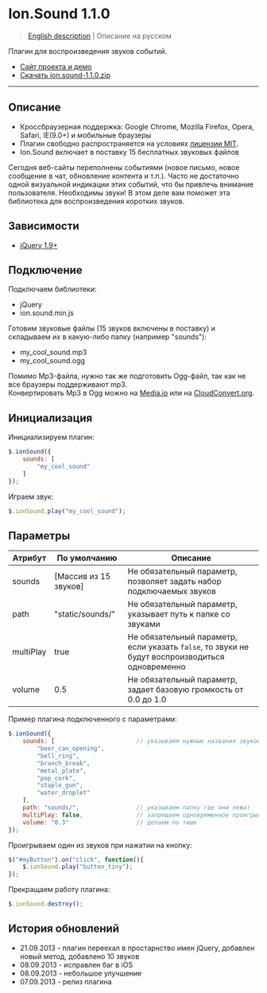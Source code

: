 # Ion.Sound 1.1.0

> <a href="readme.md">English description</a> | Описание на русском

Плагин для воспроизведения звуков событий.
* <a href="http://ionden.com/a/plugins/ion.sound/index.html">Сайт проекта и демо</a>
* <a href="http://ionden.com/a/plugins/ion.sound/ion.sound-1.1.0.zip">Скачать ion.sound-1.1.0.zip</a>

***

## Описание
* Кроссбраузерная поддержка: Google Chrome, Mozilla Firefox, Opera, Safari, IE(9.0+) и мобильные браузеры
* Плагин свободно распространяется на условиях <a href="http://ionden.com/a/plugins/licence.html" target="_blank">лицензии MIT</a>.
* Ion.Sound включает в поставку 15 бесплатных звуковых файлов

Сегодня веб-сайты переполнены событиями (новое письмо, новое сообщение в чат, обновление контента и т.п.). Часто не достаточно одной визуальной индикации этих событий, что бы привлечь внимание пользователя. Необходимы звуки! В этом деле вам поможет эта библиотека для воспроизведения коротких звуков.


## Зависимости
* <a href="http://jquery.com/" target="_blank">jQuery 1.9+</a>


## Подключение
Подключаем библиотеки:
* jQuery
* ion.sound.min.js

Готовим звуковые файлы (15 звуков включены в поставку) и складываем их в какую-либо папку (например "sounds"):
* my_cool_sound.mp3
* my_cool_sound.ogg

Помимо Mp3-файла, нужно так же подготовить Ogg-файл, так как не все браузеры поддерживают mp3.<br/>
Конвертировать Mp3 в Ogg можно на <a href="http://media.io/" target="_blank">Media.io</a> или на <a href="https://cloudconvert.org/formats#audio" target="_blank">CloudConvert.org</a>.


## Инициализация
Инициализируем плагин:
```javascript
$.ionSound({
    sounds: [
        "my_cool_sound"
    ]
});
```

Играем звук:
```javascript
$.ionSound.play("my_cool_sound");
```

## Параметры
<table class="options">
    <thead>
        <tr>
            <th>Атрибут</th>
            <th>По умолчанию</th>
            <th>Описание</th>
        </tr>
    </thead>
    <tbody>
        <tr>
            <td>sounds</td>
            <td>[Массив из 15 звуков]</td>
            <td>Не обязательный параметр, позволяет задать набор подключаемых звуков</td>
        </tr>
        <tr>
            <td>path</td>
            <td>"static/sounds/"</td>
            <td>Не обязательный параметр, указывает путь к папке со звуками</td>
        </tr>
        <tr>
            <td>multiPlay</td>
            <td>true</td>
            <td>Не обязательный параметр, если указать <code>false</code>, то звуки не будут воспроизводиться одновременно</td>
        </tr>
        <tr>
            <td>volume</td>
            <td>0.5</td>
            <td>Не обязательный параметр, задает базовую громкость от 0.0 до 1.0</td>
        </tr>
    </tbody>
</table>

Пример плагина подключенного с параметрами:
```javascript
$.ionSound({
    sounds: [                       // указываем нужные названия звуков
        "beer_can_opening",
        "bell_ring",
        "branch_break",
        "metal_plate",
        "pop_cork",
        "staple_gun",
        "water_droplet"
    ],
    path: "sounds/",                // указываем папку где они лежат
    multiPlay: false,               // запрещаем одновременное проигрывание
    volume: "0.3"                   // делаем по тише
});
```

Проигрываем один из звуков при нажатии на кнопку:
```javascript
$("#myButton").on("click", function(){
    $.ionSound.play("button_tiny");
});
```


Прекращаем работу плагина:
```javascript
$.ionSound.destroy();
```


## История обновлений
* 21.09.2013 - плагин переехал в простарнство имен jQuery, добавлен новый метод, добавлено 10 звуков
* 08.09.2013 - исправлен баг в iOS
* 08.09.2013 - небольшое улучшение
* 07.09.2013 - релиз плагина